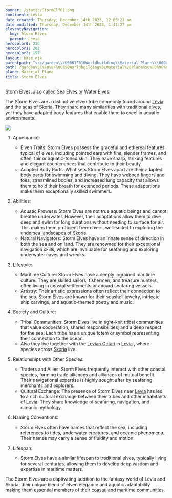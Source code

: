 ```yaml
---
banner: /static/StormElf01.png
continent: Levia
date created: Thursday, December 14th 2023, 12:05:23 am
date modified: Thursday, December 14th 2023, 1:41:27 pm
eleventyNavigation:
  key: Storm Elves
  parent: Levia
herocolor0: 210
herocolor1: 202
herocolor2: 197
layout: base.njk
parentpath: "src/garden\\\U0001F310Worldbuilding\\Material Plane\\\U0001F30ALevia/Levia.md"
path: /garden%5C%F0%9F%8C%90Worldbuilding%5CMaterial%20Plane%5C%F0%9F%8C%8ALevia%5CSpecial%20Species-Races/Storm%20Elves/
plane: Material Plane
title: Storm Elves
---
```


Storm Elves, also called Sea Elves or Water Elves. 

The Storm Elves are a distinctive elven tribe commonly found around [Levia](/garden/%F0%9F%8C%90Worldbuilding%5CMaterial%20Plane%5C%F0%9F%8C%8ALevia/Levia) and the seas of Skoria. They share many similarities with traditional elves, yet they have adapted body features that enable them to excel in aquatic environments. 

![](/static/StormElf01.png)

1. Appearance:
	
	- Elven Traits: Storm Elves possess the graceful and ethereal features typical of elves, including pointed ears with fins, slender frames, and often, fair or aquatic-toned skin. They have sharp, striking features and elegant countenances that contribute to their beauty.
	- Adapted Body Parts: What sets Storm Elves apart are their adapted body parts for swimming and diving. They have webbed fingers and toes, streamlined bodies, and increased lung capacity that allows them to hold their breath for extended periods. These adaptations make them exceptionally skilled swimmers.
2. Abilities:
	
	- Aquatic Prowess: Storm Elves are not true aquatic beings and cannot breathe underwater. However, their adaptations allow them to dive deep and swim for long durations without needing to surface for air. This makes them proficient free-divers, well-suited to exploring the undersea landscapes of Skoria.
	- Natural Navigators: Storm Elves have an innate sense of direction in both the sea and on land. They are renowned for their exceptional navigation skills, which are invaluable for seafaring and exploring underwater caves and wrecks.
3. Lifestyle:
	
	- Maritime Culture: Storm Elves have a deeply ingrained maritime culture. They are skilled sailors, fishermen, and treasure hunters, often living in coastal settlements or aboard seafaring vessels.
	- Artistry: Their artistic expressions often reflect their connection to the sea. Storm Elves are known for their seashell jewelry, intricate ship carvings, and aquatic-themed poetry and music.
4. Society and Culture:
	
	- Tribal Communities: Storm Elves live in tight-knit tribal communities that value cooperation, shared responsibilities, and a deep respect for the sea. Each tribe has a unique totem or symbol representing their connection to the ocean.
	- Also they live together with the [Levian Octari](/garden/%F0%9F%8C%90Worldbuilding%5CMaterial%20Plane%5C%F0%9F%8C%8ALevia%5CSpecial%20Species-Races/Levian%20Octari) in [Levia](/garden/%F0%9F%8C%90Worldbuilding%5CMaterial%20Plane%5C%F0%9F%8C%8ALevia/Levia) , where species across [Skoria](/garden/%F0%9F%8C%90Worldbuilding%5CGeneral/Skoria) live.

5. Relationships with Other Species:
	
	- Traders and Allies: Storm Elves frequently interact with other coastal species, forming trade alliances and alliances of mutual benefit. Their navigational expertise is highly sought after by seafaring merchants and explorers.
	- Cultural Exchange: The presence of Storm Elves near [Levia](/garden/%F0%9F%8C%90Worldbuilding%5CMaterial%20Plane%5C%F0%9F%8C%8ALevia/Levia) has led to a rich cultural exchange between their tribes and other inhabitants of [Levia](/garden/%F0%9F%8C%90Worldbuilding%5CMaterial%20Plane%5C%F0%9F%8C%8ALevia/Levia). They share knowledge of seafaring, navigation, and oceanic mythology.
6. Naming Conventions:
	
	- Storm Elves often have names that reflect the sea, including references to tides, underwater creatures, and oceanic phenomena. Their names may carry a sense of fluidity and motion.
7. Lifespan:
	
	- Storm Elves have a similar lifespan to traditional elves, typically living for several centuries, allowing them to develop deep wisdom and expertise in maritime matters.

The Storm Elves are a captivating addition to the fantasy world of Levia and Skoria, their unique blend of elven elegance and aquatic adaptability making them essential members of their coastal and maritime communities.